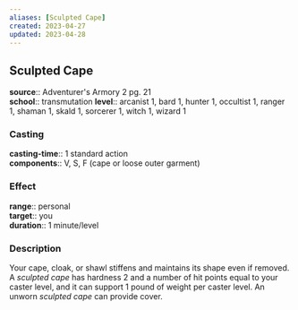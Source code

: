 ```yaml
---
aliases: [Sculpted Cape]
created: 2023-04-27
updated: 2023-04-28
---
```


## Sculpted Cape

**source**:: Adventurer's Armory 2 pg. 21  
**school**:: transmutation
**level**:: arcanist 1, bard 1, hunter 1, occultist 1, ranger 1, shaman 1, skald 1, sorcerer 1, witch 1, wizard 1

### Casting

**casting-time**:: 1 standard action  
**components**:: V, S, F (cape or loose outer garment)

### Effect

**range**:: personal  
**target**:: you  
**duration**:: 1 minute/level

### Description

Your cape, cloak, or shawl stiffens and maintains its shape even if removed. A *sculpted cape* has hardness 2 and a number of hit points equal to your caster level, and it can support 1 pound of weight per caster level. An unworn *sculpted cape* can provide cover.
